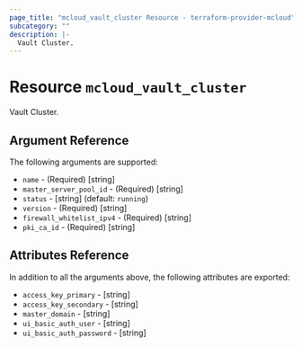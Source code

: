 ```yaml
---
page_title: "mcloud_vault_cluster Resource - terraform-provider-mcloud"
subcategory: ""
description: |-
  Vault Cluster.
---
```


# Resource `mcloud_vault_cluster`

Vault Cluster.



## Argument Reference

The following arguments are supported:

- `name` - (Required) [string]  
- `master_server_pool_id` - (Required) [string]  
- `status` - [string]   (default: `running`)
- `version` - (Required) [string]  
- `firewall_whitelist_ipv4` - (Required) [string]  
- `pki_ca_id` - (Required) [string]  

## Attributes Reference

In addition to all the arguments above, the following attributes are exported:

- `access_key_primary` - [string] 
- `access_key_secondary` - [string] 
- `master_domain` - [string] 
- `ui_basic_auth_user` - [string] 
- `ui_basic_auth_password` - [string] 